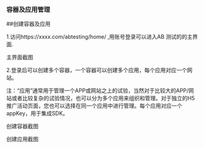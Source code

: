 ### 容器及应用管理

##创建容器及应用

1.访问https://xxxx.com/abtesting/home/  ,用账号登录可以进入AB 测试的的主界面.

  主界面截图

2.登录后可以创建多个容器，一个容器可以创建多个应用，每个应用对应一个网站。
  
  注：“应用”通常用于管理一个APP或网站之上的试验，当然对于比较大的APP/网站或者比较复杂的试验情况，也可以分为多个应用来组织和管理。对于独立的H5推广活动页面，您也可以选择在同一个应用中进行管理。每个应用对应一个appKey，用于集成SDK。
  
  创建容器截图
  
  创建应用截图
